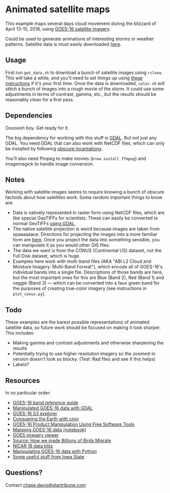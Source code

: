 # Animated satellite maps

This example maps several days cloud movement during the blizzard of April 13-15, 2018, using [GOES-16 satellite imagery](http://occ-data.org/GOES-16/).

Could be used to generate animations of interesting storms or weather patterns. Satellite data is most easily downloaded [here](http://home.chpc.utah.edu/~u0553130/Brian_Blaylock/cgi-bin/goes16_download.cgi).

## Usage

First run `get_data.sh` to download a bunch of satellite images using `rclone`. This will take a while, and you'll need to set things up using [these instructions](https://github.com/blaylockbk/pyBKB_v3/blob/master/rclone_howto.md) if it's your first time. Once the data is downloaded, `color.sh` will stitch a bunch of images into a rough movie of the storm. It could use some adjustments in terms of contrast, gamma, etc., but the results should be reasonably clean for a first pass.

## Dependencies

Ooooooh boy. Get ready for it.

The big dependency for working with this stuff is [GDAL](http://edc.occ-data.org/goes16/gdal/). But not just any GDAL. You need GDAL that can also work with NetCDF files, which can only be installed by following [obscure incantations](https://varunpant.com/posts/gdal-2-on-mac-with-homebrew).

You'll also need ffmpeg to make movies (`brew install ffmpeg`) and imagemagick to handle image conversion.

## Notes

Working with satellite images seems to require knowing a bunch of obscure factoids about how satellites work. Some random important things to know are:

  * Data is natively represented in raster form using NetCDF files, which are like special GeoTIFFs for scientists. These can easily be converted to normal GeoTIFFs [using GDAL](http://edc.occ-data.org/goes16/gdal/).
  * The native satellite projection is weird because images are taken from spaaaaaace. Directions for projecting the images into a more familiar form are [here](http://edc.occ-data.org/goes16/gdal/). Once you project the data into something sensible, you can manipulate it as you would other GIS files.
  * The data we want is from the CONUS (Continental US) dataset, not the Full Disk dataset, which is huge.
  * Examples here work with multi-band files (AKA "ABI L2 Cloud and Moisture Imagery: Multi-Band Format"), which encode all of GOES-16's individual bands into a single file. Descriptions of those bands are here, but the most important ones for this are Blue (Band 2), Red (Band 1) and veggie (Band 3) — which can be converted into a faux green band for the purposes of creating true-color imagery (see instructions in `plot_conus.py`).

## Todo

These examples are the barest possible representations of animated satellite data, so future work should be focused on making it look sharper. This includes:

  * Making gamma and contrast adjustments and otherwise sharpening the results
  * Potentially trying to use higher resolution imagery so the zoomed-in version doesn't look so blocky. (Test :Rad files and see if this helps)
  * Labels?

## Resources

In no particular order:

  - [GOES-16 band reference guide](https://www.weather.gov/media/crp/GOES_16_Guides_FINALBIS.pdf)
  - [Manipulated GOES-16 data with GDAL](http://edc.occ-data.org/goes16/gdal)
  - [GOES-16 S3 explorer](https://noaa-goes16.s3.amazonaws.com/index.html)
  - [Conquering the Earth with cron](https://hackaday.com/2018/06/25/conquering-the-earth-with-cron/)
  - [GOES-16 Product Manipulation Using Free Software Tools](https://geonetcast.wordpress.com/2017/02/08/goes-16-product-manipulation-using-free-software-tools/)
  - [Mapping GOES-16 data (notebook)](https://github.com/blaylockbk/pyBKB_v2/blob/master/BB_goes16/mapping_GOES16_data.ipynb)
  - [GOES imagery viewer](https://www.ssec.wisc.edu/data/geo/#/about?satellite=goes-16&end_datetime=latest&n_images=1&coverage=conus&channel=02&image_quality=gif&anim_method=javascript)
  - [Source: How we made Billions of Birds Migrate](https://source.opennews.org/articles/how-we-made-billions-birds-migrate/)
  - [NICAR 18 data blitz](https://github.com/jmuyskens/nicar18-data-blitz-goes-16)
  - [Manipulating GOES-16 data with Python](https://geonetcast.wordpress.com/2017/08/18/geonetclass-manipulating-goes-16-data-with-python-part-vii/)
  - [Some useful stuff from Iowa State](https://mesonet.agron.iastate.edu/GIS/goes.phtml)

## Questions?

Contact chase.davis@startribune.com